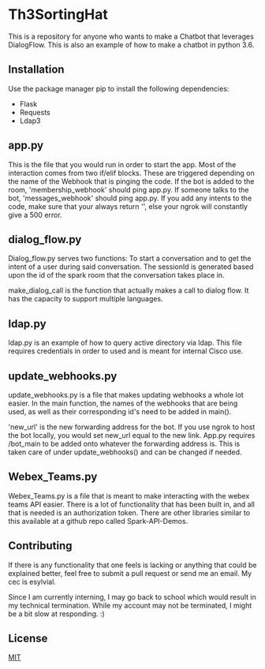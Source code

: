 # Th3SortingHat

 This is a repository for anyone who wants to make a Chatbot that leverages DialogFlow. This is also an example of how to make a chatbot in python 3.6.

## Installation

Use the package manager pip to install the following dependencies:

* Flask
* Requests
* Ldap3

 ## app.py

 This is the file that you would run in order to start the app. Most of the interaction comes from two if/elif blocks. These are triggered depending on the name of the Webhook that is pinging the code. If the bot is added to the room, 'membership_webhook' should ping app.py. If someone talks to the bot, 'messages_webhook' should ping app.py. If you add any intents to the code, make sure that your always return '', else your ngrok will constantly give a 500 error.

## dialog_flow.py

Dialog_flow.py serves two functions: To start a conversation and to get the intent of a user during said conversation. The sessionId is generated based upon the id of the spark room that the conversation takes place in.

make_dialog_call is the function that actually makes a call to dialog flow. It has the capacity to support multiple languages.

## ldap.py

ldap.py is an example of how to query active directory via ldap. This file requires credentials in order to used and is meant for internal Cisco use.

## update_webhooks.py

update_webhooks.py is a file that makes updating webhooks a whole lot easier. In the main function, the names of the webhooks that are being used, as well as their corresponding id's need to be added in main().

'new_url' is the new forwarding address for the bot. If you use ngrok to host the bot locally, you would set new_url equal to the new link. App.py requires /bot_main to be added onto whatever the forwarding address is. This is taken care of under update_webhooks() and can be changed if needed.

## Webex_Teams.py

Webex_Teams.py is a file that is meant to make interacting with the webex teams API easier. There is a lot of functionality that has been built in, and all that is needed is an authorization token. There are other libraries similar to this available at a github repo called Spark-API-Demos.

## Contributing

If there is any functionality that one feels is lacking or anything that could be explained better, feel free to submit a pull request or send me an email. My cec is esylvial.

Since I am currently interning, I may go back to school which would result in my technical termination. While my account may not be terminated, I might be a bit slow at responding. :)


## License

[MIT](https://choosealicense.com/licenses/mit/)
